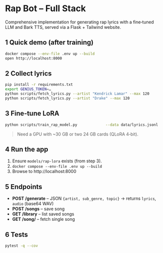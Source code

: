 # Rap Bot – Full Stack

Comprehensive implementation for generating rap lyrics with a fine‑tuned LLM and Bark TTS, served via a Flask + Tailwind website.

## 1 Quick demo (after training)

```bash
docker compose --env-file .env up --build
open http://localhost:8000
```

## 2 Collect lyrics

```bash
pip install -r requirements.txt
export GENIUS_TOKEN=…
python scripts/fetch_lyrics.py --artist "Kendrick Lamar" --max 120
python scripts/fetch_lyrics.py --artist "Drake" --max 120
```

## 3 Fine‑tune LoRA

```bash
python scripts/train_rap_model.py             --data data/lyrics.jsonl             --base mistralai/Mistral-7B-Instruct-v0.2             --out models/rap-lora             --epochs 3             --bsz 2
```

> Need a GPU with ~30 GB or two 24 GB cards (QLoRA 4‑bit).

## 4 Run the app

1. Ensure `models/rap-lora` exists (from step 3).  
2. `docker compose --env-file .env up --build`  
3. Browse to http://localhost:8000

## 5 Endpoints

* **POST /generate** – JSON `{artist, sub_genre, topic}` → returns `lyrics`, `audio` (base64 WAV)
* **POST /songs** – save song
* **GET /library** – list saved songs
* **GET /song/<id>** – fetch single song

## 6 Tests

```bash
pytest -q --cov
```
